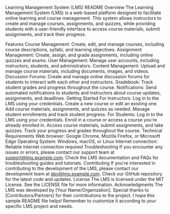 Learning Management System (LMS) README
Overview
The Learning Management System (LMS) is a web-based platform designed to facilitate online learning and course management. This system allows instructors to create and manage courses, assignments, and quizzes, while providing students with a user-friendly interface to access course materials, submit assignments, and track their progress.

Features
Course Management: Create, edit, and manage courses, including course descriptions, syllabi, and learning objectives.
Assignment Management: Create, assign, and grade assignments, including online quizzes and exams.
User Management: Manage user accounts, including instructors, students, and administrators.
Content Management: Upload and manage course materials, including documents, images, and videos.
Discussion Forums: Create and manage online discussion forums for students to interact with each other and instructors.
Gradebook: Track student grades and progress throughout the course.
Notifications: Send automated notifications to students and instructors about course updates, assignments, and deadlines.
Getting Started
For Instructors:
Log in to the LMS using your credentials.
Create a new course or edit an existing one.
Add course materials, assignments, and quizzes as needed.
Manage student enrollments and track student progress.
For Students:
Log in to the LMS using your credentials.
Enroll in a course or access a course you're already enrolled in.
Access course materials, submit assignments, and take quizzes.
Track your progress and grades throughout the course.
Technical Requirements
Web browser: Google Chrome, Mozilla Firefox, or Microsoft Edge
Operating System: Windows, macOS, or Linux
Internet connection: Reliable internet connection required
Troubleshooting
If you encounter any issues or errors, please contact our support team at support@lms.example.com.
Check the LMS documentation and FAQs for troubleshooting guides and tutorials.
Contributing
If you're interested in contributing to the development of the LMS, please contact our development team at dev@lms.example.com.
Check our GitHub repository for the latest code and updates.
License
The LMS is licensed under the MIT License.
See the LICENSE file for more information.
Acknowledgments
The LMS was developed by [Your Name/Organization].
Special thanks to [Contributors/Partners] for their contributions to the project.
I hope this sample README file helps! Remember to customize it according to your specific LMS project and needs.
